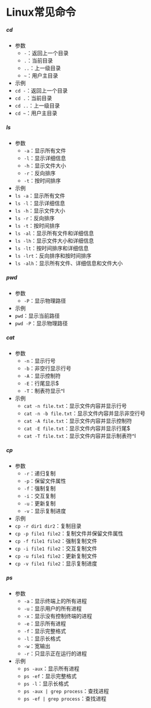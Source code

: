 # Linux常见命令

##### cd

- 参数
    - `-`：返回上一个目录
    - `.`：当前目录
    - `..`：上一级目录
    - `~`：用户主目录
- 示例
- `cd -`：返回上一个目录
- `cd .`：当前目录
- `cd ..`：上一级目录
- `cd ~`：用户主目录

##### ls

- 参数
    - `-a`：显示所有文件
    - `-l`：显示详细信息
    - `-h`：显示文件大小
    - `-r`：反向排序
    - `-t`：按时间排序
- 示例
- `ls -a`：显示所有文件
- `ls -l`：显示详细信息
- `ls -h`：显示文件大小
- `ls -r`：反向排序
- `ls -t`：按时间排序
- `ls -al`：显示所有文件和详细信息
- `ls -lh`：显示文件大小和详细信息
- `ls -lt`：按时间排序和详细信息
- `ls -lrt`：反向排序和按时间排序
- `ls -alh`：显示所有文件、详细信息和文件大小

##### pwd

- 参数
    - `-P`：显示物理路径
- 示例
- `pwd`：显示当前路径
- `pwd -P`：显示物理路径

##### cat

- 参数
    - `-n`：显示行号
    - `-b`：非空行显示行号
    - `-A`：显示控制符
    - `-E`：行尾显示$
    - `-T`：制表符显示^I
- 示例
    - `cat -n file.txt`：显示文件内容并显示行号
    - `cat -n -b file.txt`：显示文件内容并显示非空行号
    - `cat -A file.txt`：显示文件内容并显示控制符
    - `cat -E file.txt`：显示文件内容并显示行尾$
    - `cat -T file.txt`：显示文件内容并显示制表符^I

##### cp

- 参数
    - `-r`：递归复制
    - `-p`：保留文件属性
    - `-f`：强制复制
    - `-i`：交互复制
    - `-u`：更新复制
    - `-v`：显示复制进度
- 示例
- `cp -r dir1 dir2`：复制目录
- `cp -p file1 file2`：复制文件并保留文件属性
- `cp -f file1 file2`：强制复制文件
- `cp -i file1 file2`：交互复制文件
- `cp -u file1 file2`：更新复制文件
- `cp -v file1 file2`：显示复制进度

##### ps

- 参数
    - `-a`：显示终端上的所有进程
    - `-u`：显示用户的所有进程
    - `-x`：显示没有控制终端的进程
    - `-e`：显示所有进程
    - `-f`：显示完整格式
    - `-l`：显示长格式
    - `-w`：宽输出
    - `-r`：只显示正在运行的进程
- 示例
    - `ps -aux`：显示所有进程
    - `ps -ef`：显示完整格式
    - `ps -l`：显示长格式
    - `ps -aux | grep process`：查找进程
    - `ps -ef | grep process`：查找进程
